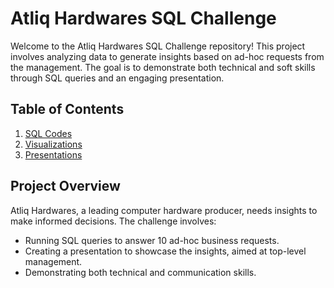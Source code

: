 # Atliq Hardwares SQL Challenge

Welcome to the Atliq Hardwares SQL Challenge repository! This project involves analyzing data to generate insights based on ad-hoc requests from the management. The goal is to demonstrate both technical and soft skills through SQL queries and an engaging presentation.

## Table of Contents

1. [SQL Codes](https://github.com/adityamohapatra98/Ad_Hoc_Project/tree/main/Codes) 
2. [Visualizations](https://github.com/adityamohapatra98/Ad_Hoc_Project/blob/main/AtliQ%20Hardware.pbix)
3. [Presentations](#ppt.pdf)

## Project Overview

Atliq Hardwares, a leading computer hardware producer, needs insights to make informed decisions. The challenge involves:

- Running SQL queries to answer 10 ad-hoc business requests.
- Creating a presentation to showcase the insights, aimed at top-level management.
- Demonstrating both technical and communication skills.




